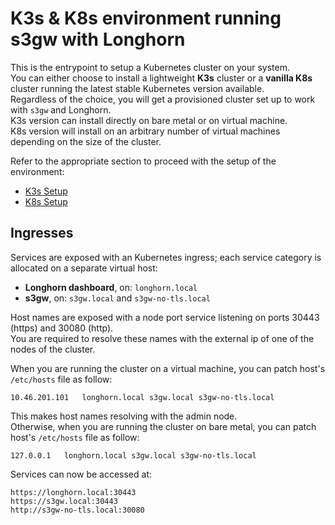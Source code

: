 # K3s & K8s environment running s3gw with Longhorn

This is the entrypoint to setup a Kubernetes cluster on your system.  
You can either choose to install a lightweight **K3s** cluster or a **vanilla K8s**
cluster running the latest stable Kubernetes version available.  
Regardless of the choice, you will get a provisioned cluster set up to work with
`s3gw` and Longhorn.  
K3s version can install directly on bare metal or on virtual machine.  
K8s version will install on an arbitrary number of virtual machines depending on the
size of the cluster.

Refer to the appropriate section to proceed with the setup of the environment:  

* [K3s Setup](./README.k3s.md)
* [K8s Setup](./README.k8s.md)

## Ingresses

Services are exposed with an Kubernetes ingress; each service category is
allocated on a separate virtual host:

* **Longhorn dashboard**, on: `longhorn.local`
* **s3gw**, on: `s3gw.local` and `s3gw-no-tls.local`

Host names are exposed with a node port service listening on ports
30443 (https) and 30080 (http).  
You are required to resolve these names with the external ip of one
of the nodes of the cluster.  

When you are running the cluster on a virtual machine,
you can patch host's `/etc/hosts` file as follow:  

```text
10.46.201.101   longhorn.local s3gw.local s3gw-no-tls.local
```

This makes host names resolving with the admin node.  
Otherwise, when you are running the cluster on bare metal,
you can patch host's `/etc/hosts` file as follow:  

```text
127.0.0.1   longhorn.local s3gw.local s3gw-no-tls.local
```

Services can now be accessed at:

```text
https://longhorn.local:30443
https://s3gw.local:30443
http://s3gw-no-tls.local:30080
```
